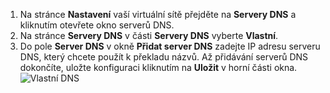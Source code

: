 1. Na stránce **Nastavení** vaší virtuální sítě přejděte na **Servery DNS** a kliknutím otevřete okno serverů DNS.
2. Na stránce **Servery DNS** v části **Servery DNS** vyberte **Vlastní**.
3. Do pole **Server DNS** v okně **Přidat server DNS** zadejte IP adresu serveru DNS, který chcete použít k překladu názvů. Až přidávání serverů DNS dokončíte, uložte konfiguraci kliknutím na **Uložit** v horní části okna.
  ![Vlastní DNS](./media/vpn-gateway-add-dns-rm-portal/add_dns.png)